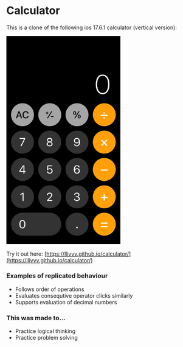 # Calculator

This is a clone of the following ios 17.6.1 calculator (vertical version):

<img src="ios_calculator.jpg" alt="ios calculator image" width="300"/>

Try it out here: [https://llivvv.github.io/calculator/](https://llivvv.github.io/calculator/)

### Examples of replicated behaviour

- Follows order of operations
- Evaluates consequtive operator clicks similarly
- Supports evaluation of decimal numbers

### This was made to...

- Practice logical thinking
- Practice problem solving
